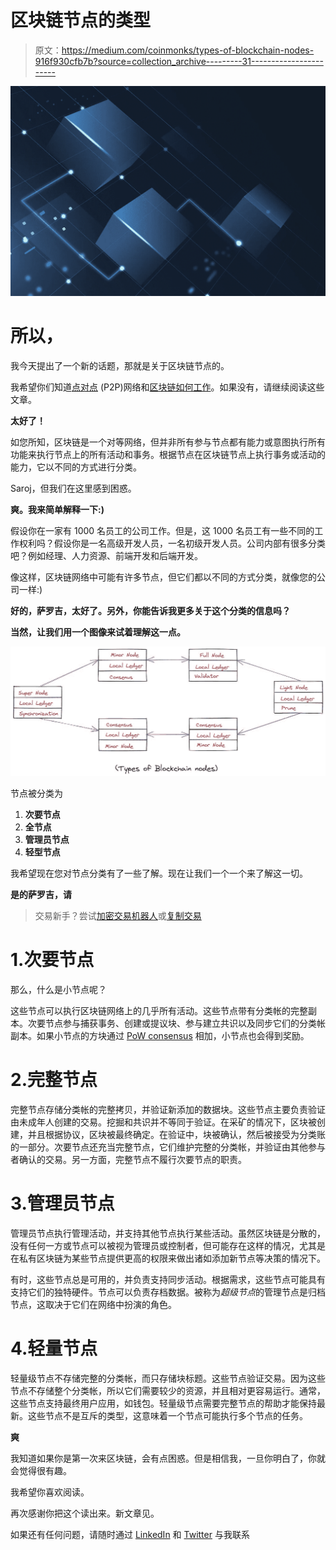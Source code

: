 # 区块链节点的类型

> 原文：<https://medium.com/coinmonks/types-of-blockchain-nodes-916f930cfb7b?source=collection_archive---------31----------------------->

![](img/7cdd3183d10c17eb0658aef208a4a3bd.png)

# 所以，

我今天提出了一个新的话题，那就是关于区块链节点的。

我希望你们知道[点对点](/coinmonks/what-is-a-peer-to-peer-p2p-network-in-blockchain-3fe4417dfba2) (P2P)网络和[区块链如何工作](/coinmonks/how-does-the-blockchain-work-febb672b59ae)。如果没有，请继续阅读这些文章。

**太好了！**

如您所知，区块链是一个对等网络，但并非所有参与节点都有能力或意图执行所有功能来执行节点上的所有活动和事务。根据节点在区块链节点上执行事务或活动的能力，它以不同的方式进行分类。

Saroj，但我们在这里感到困惑。

**爽。我来简单解释一下:)**

假设你在一家有 1000 名员工的公司工作。但是，这 1000 名员工有一些不同的工作权利吗？假设你是一名高级开发人员，一名初级开发人员。公司内部有很多分类吧？例如经理、人力资源、前端开发和后端开发。

像这样，区块链网络中可能有许多节点，但它们都以不同的方式分类，就像您的公司一样:)

**好的，萨罗吉，太好了。另外，你能告诉我更多关于这个分类的信息吗？**

**当然，让我们用一个图像来试着理解这一点。**

![](img/93115646aeaa249795fb5f7e31684c3d.png)

节点被分类为

1.  **次要节点**
2.  **全节点**
3.  **管理员节点**
4.  **轻型节点**

我希望现在您对节点分类有了一些了解。现在让我们一个一个来了解这一切。

**是的萨罗吉，请**

> 交易新手？尝试[加密交易机器人](/coinmonks/crypto-trading-bot-c2ffce8acb2a)或[复制交易](/coinmonks/top-10-crypto-copy-trading-platforms-for-beginners-d0c37c7d698c)

# 1.次要节点

那么，什么是小节点呢？

这些节点可以执行区块链网络上的几乎所有活动。这些节点带有分类帐的完整副本。次要节点参与捕获事务、创建或提议块、参与建立共识以及同步它们的分类帐副本。如果小节点的方块通过 [PoW consensus](https://www.investopedia.com/terms/p/proof-work.asp#:~:text=Key%20Takeaways,transactions%20and%20mining%20new%20tokens.) 相加，小节点也会得到奖励。

# 2.完整节点

完整节点存储分类帐的完整拷贝，并验证新添加的数据块。这些节点主要负责验证由未成年人创建的交易。挖掘和共识并不等同于验证。在采矿的情况下，区块被创建，并且根据协议，区块被最终确定。在验证中，块被确认，然后被接受为分类账的一部分。次要节点还充当完整节点，它们维护完整的分类帐，并验证由其他参与者确认的交易。另一方面，完整节点不履行次要节点的职责。

# 3.管理员节点

管理员节点执行管理活动，并支持其他节点执行某些活动。虽然区块链是分散的，没有任何一方或节点可以被视为管理员或控制者，但可能存在这样的情况，尤其是在私有区块链为某些节点提供更高的权限来做出诸如添加新节点等决策的情况下。

有时，这些节点总是可用的，并负责支持同步活动。根据需求，这些节点可能具有支持它们的独特硬件。节点可以负责存档数据。被称为*超级节点*的管理节点是归档节点，这取决于它们在网络中扮演的角色。

# 4.轻量节点

轻量级节点不存储完整的分类帐，而只存储块标题。这些节点验证交易。因为这些节点不存储整个分类帐，所以它们需要较少的资源，并且相对更容易运行。通常，这些节点支持最终用户应用，如钱包。轻量级节点需要完整节点的帮助才能保持最新。这些节点不是互斥的类型，这意味着一个节点可能执行多个节点的任务。

**爽**

我知道如果你是第一次来区块链，会有点困惑。但是相信我，一旦你明白了，你就会觉得很有趣。

我希望你喜欢阅读。

再次感谢你把这个读出来。新文章见。

如果还有任何问题，请随时通过 [LinkedIn](https://www.linkedin.com/in/sarojvrc/) 和 [Twitter](https://twitter.com/iamsarojb) 与我联系